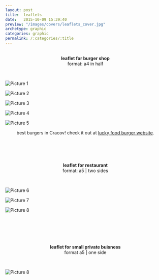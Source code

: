 ```yaml
---
layout: post
title:  leaflets
date:   2015-10-09 15:39:40
preview: "/images/covers/leaflets_cover.jpg"
archetype: graphic
categories: graphic
permalink: /:categories/:title
---
```


<center>
<br/>
<b>leaflet for burger shop</b><br/>
format: a4 in half
</center>
<p>&nbsp;</p>

![Picture 1](\images\graphic-design\leaflets\1.jpg)

![Picture 2](\images\graphic-design\leaflets\2.jpg)

![Picture 3](\images\graphic-design\leaflets\3.jpg)

![Picture 4](\images\graphic-design\leaflets\4.jpg)

![Picture 5](\images\graphic-design\leaflets\5.jpg)

<center>
best burgers in Cracov! check it out at <a href="https://www.luckyfood-burger.pl/">lucky food burger website</a>.
</center>

<br />
<br />
<br />
<br />
<br />

<center>
<b>leaflet for restaurant</b><br/>
format: a5 | two sides
</center>
<p>&nbsp;</p>

![Picture 6](\images\graphic-design\leaflets\6.jpg)

![Picture 7](\images\graphic-design\leaflets\7.jpg)

![Picture 8](\images\graphic-design\leaflets\8.jpg)

<br />
<br />
<br />
<br />
<br />

<center>
<b>leaflet for small private buisness</b><br/>
format a5 | one side
</center>
<p>&nbsp;</p>

![Picture 8](\images\graphic-design\leaflets\9.jpg)



